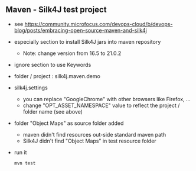 ## Maven - Silk4J test project

- see https://community.microfocus.com/devops-cloud/b/devops-blog/posts/embracing-open-source-maven-and-silk4j

- especially section to install Silk4J jars into maven repository
    - Note: change version from 16.5 to 21.0.2
	
- ignore section to use Keywords  

- folder / project : silk4j.maven.demo

- silk4j.settings  
    - you can replace "GoogleChrome" with other browsers like Firefox, ...
    - change "OPT_ASSET_NAMESPACE" value to reflect the project / folder name (see above)

- folder "Object Maps" as source folder added
    - maven didn't find resources out-side standard maven path
    - Silk4J didn't find "Object Maps" in test resource folder 

- run it  
  ~~~  
  mvn test  
  ~~~   

